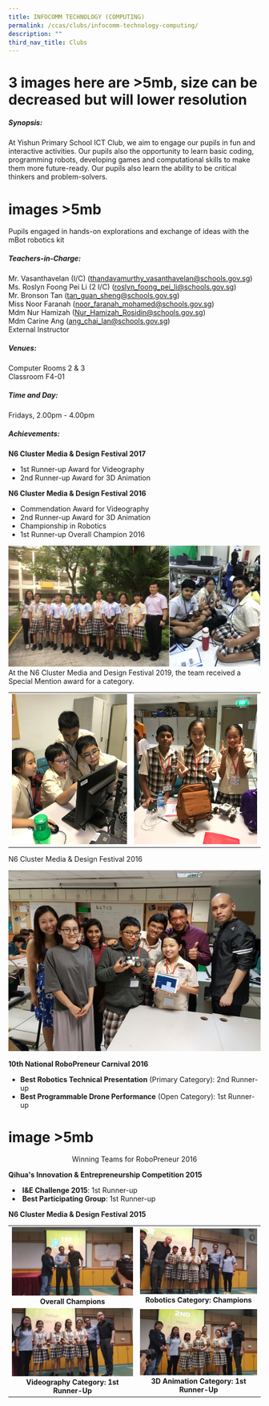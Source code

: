 ```yaml
---
title: INFOCOMM TECHNOLOGY (COMPUTING)
permalink: /ccas/clubs/infocomm-technology-computing/
description: ""
third_nav_title: Clubs
---
```

# 3 images here are >5mb, size can be decreased but will lower resolution

##### Synopsis:
At Yishun Primary School ICT Club, we aim to engage our pupils in fun and interactive activities. Our pupils also the opportunity to learn basic coding, programming robots, developing games and computational skills to make them more future-ready. Our pupils also learn the ability to be critical thinkers and problem-solvers.

# images >5mb
Pupils engaged in hands-on explorations and exchange of ideas with the mBot robotics kit


##### Teachers-in-Charge:
Mr. Vasanthavelan (I/C) (thandavamurthy_vasanthavelan@schools.gov.sg)    
Ms. Roslyn Foong Pei Li (2 I/C) (roslyn_foong_pei_li@schools.gov.sg)      
Mr. Bronson Tan (tan_guan_sheng@schools.gov.sg)   
Miss Noor Faranah (noor_faranah_mohamed@schools.gov.sg)   
Mdm Nur Hamizah (Nur_Hamizah_Rosidin@schools.gov.sg)   
Mdm Carine Ang (ang_chai_lan@schools.gov.sg)   
External Instructor

  

##### Venues:
Computer Rooms 2 & 3    
Classroom F4-01

##### Time and Day:
Fridays, 2.00pm - 4.00pm

##### Achievements:
**N6 Cluster Media & Design Festival 2017**
*   1st Runner-up Award for Videography
*   2nd Runner-up Award for 3D Animation

**N6 Cluster Media & Design Festival 2016**
*   Commendation Award for Videography  
*   2nd Runner-up Award for 3D Animation  
*   Championship in Robotics  
*   1st Runner-up Overall Champion 2016

![](/images/CCAs/Infocomm%20Technology/CCA_ICT%20Club_2020_2.jpg)
At the N6 Cluster Media and Design Festival 2019, the team received a Special Mention award for a category.

| | |
|:-:|:-:|
|![](/images/CCAs/Infocomm%20Technology/ICT_01_2017.png)|![](/images/CCAs/Infocomm%20Technology/ICT_02_2017.png)|

N6 Cluster Media & Design Festival 2016

![](/images/CCAs/Infocomm%20Technology/ICT_04_2017.png)

**10th National RoboPreneur Carnival 2016**

*   **Best Robotics Technical Presentation** (Primary Category): 2nd Runner-up
*   **Best Programmable Drone Performance** (Open Category): 1st Runner-up

# image >5mb

<center>Winning Teams for RoboPreneur 2016</center>


**Qihua's Innovation & Entrepreneurship Competition 2015**

*    **I&E Challenge 2015**: 1st Runner-up
*    **Best Participating Group**: 1st Runner-up

**N6 Cluster Media & Design Festival 2015**

|   |   |
|:-:|:-:|
|  ![](/images/CCAs/Infocomm%20Technology/20151111_162134.jpg)  **Overall Champions** 	 |  ![](/images/CCAs/Infocomm%20Technology/20151111_160830.jpg)  **Robotics Category: Champions**  |
|  ![](/images/CCAs/Infocomm%20Technology/20151111_161256.jpg)  **Videography Category: 1st Runner-Up** 	 |  ![](/images/CCAs/Infocomm%20Technology/20151111_161746.jpg) **3D Animation Category: 1st Runner-Up**  |